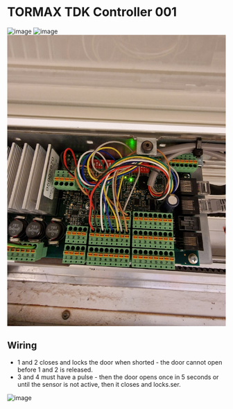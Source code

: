 # TORMAX TDK Controller 001

![image](tdk-controller-front.jpg)
![image](tdk-controller-back.jpg)
![image](tdk-controller-inside.jpg)

## Wiring

* 1 and 2 closes and locks the door when shorted - the door cannot open before 1 and 2 is released.
* 3 and 4 must have a pulse - then the door opens once in 5 seconds or until the sensor is not active, then it closes and locks.ser.

![image](tdk-controller-input-wiring.jpg)
